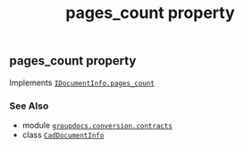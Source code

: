 ﻿---
title: pages_count property
second_title: GroupDocs.Conversion for Python via .NET API References
description: 
type: docs
weight: 80
url: /python-net/groupdocs.conversion.contracts/caddocumentinfo/pages_count/
is_root: false
---

## pages_count property


Implements [`IDocumentInfo.pages_count`](/conversion/python-net/groupdocs.conversion.contracts/idocumentinfo#pages_count)

### See Also
* module [`groupdocs.conversion.contracts`](../../)
* class [`CadDocumentInfo`](/conversion/python-net/groupdocs.conversion.contracts/caddocumentinfo)
